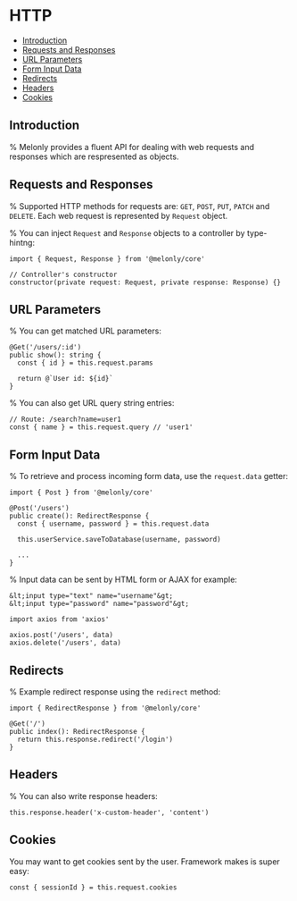 <!-- omit in toc -->
# HTTP

- [Introduction](#introduction)
- [Requests and Responses](#requests-and-responses)
- [URL Parameters](#url-parameters)
- [Form Input Data](#form-input-data)
- [Redirects](#redirects)
- [Headers](#headers)
- [Cookies](#cookies)

## Introduction

% Melonly provides a fluent API for dealing with web requests and responses which are respresented as objects.

## Requests and Responses

% Supported HTTP methods for requests are: `GET`, `POST`, `PUT`, `PATCH` and `DELETE`. Each web request is represented by `Request` object.

% You can inject `Request` and `Response` objects to a controller by type-hintng:

```
import { Request, Response } from '@melonly/core'

// Controller's constructor
constructor(private request: Request, private response: Response) {}
```

## URL Parameters

% You can get matched URL parameters:

```
@Get('/users/:id')
public show(): string {
  const { id } = this.request.params

  return @`User id: ${id}`
}
```

% You can also get URL query string entries:

```
// Route: /search?name=user1
const { name } = this.request.query // 'user1'
```

## Form Input Data

% To retrieve and process incoming form data, use the `request.data` getter:

```
import { Post } from '@melonly/core'

@Post('/users')
public create(): RedirectResponse {
  const { username, password } = this.request.data

  this.userService.saveToDatabase(username, password)

  ...
}
```

% Input data can be sent by HTML form or AJAX for example:

```
&lt;input type="text" name="username"&gt;
&lt;input type="password" name="password"&gt;
```

```
import axios from 'axios'

axios.post('/users', data)
axios.delete('/users', data)
```

## Redirects

% Example redirect response using the `redirect` method:

```
import { RedirectResponse } from '@melonly/core'

@Get('/')
public index(): RedirectResponse {
  return this.response.redirect('/login')
}
```

## Headers

% You can also write response headers:

```
this.response.header('x-custom-header', 'content')
```

## Cookies

You may want to get cookies sent by the user. Framework makes is super easy:

```
const { sessionId } = this.request.cookies
```
